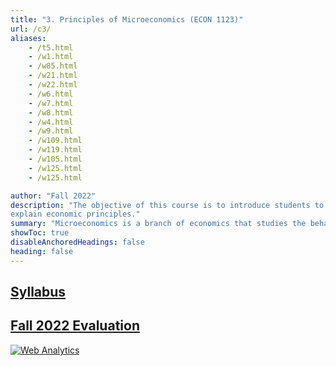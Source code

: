 ```yaml
---
title: "3. Principles of Microeconomics (ECON 1123)" 
url: /c3/
aliases: 
    - /t5.html
    - /w1.html
    - /w85.html
    - /w21.html
    - /w22.html
    - /w6.html
    - /w7.html
    - /w8.html
    - /w4.html
    - /w9.html
    - /w109.html
    - /w119.html
    - /w105.html
    - /w125.html
    - /w125.html

author: "Fall 2022"
description: "The objective of this course is to introduce students to basic microeconomic concepts and prepare them for future economic classes. By the end of this class, students should be able to understand microeconomic theory and its applications, prepare and understand basic equilibrium graphs, relate economic topics to real world situations, and 
explain economic principles." 
summary: "Microeconomics is a branch of economics that studies the behavior of individuals and businesses and how decisions are made based on the allocation of limited resources.  Microeconomics examines how these decisions and behaviors affect the supply and demand for goods and services, which determine the prices we pay." 
showToc: true
disableAnchoredHeadings: false
heading: false
---
```



## [Syllabus](/Syllabus_Fall_2022_ECON_1123.pdf)

## [Fall 2022 Evaluation](/Eval_Fall_2022_ECON_1123.pdf)


<!-- Default Statcounter code for Personal Website
https://ahmedelfatmaoui.github.io/ -->
<script type="text/javascript">
var sc_project=12988052; 
var sc_invisible=1; 
var sc_security="0346b3d7"; 
</script>
<script type="text/javascript"
src="https://www.statcounter.com/counter/counter.js" async></script>
<noscript><div class="statcounter"><a title="Web Analytics"
href="https://statcounter.com/" target="_blank"><img class="statcounter"
src="https://c.statcounter.com/12988052/0/0346b3d7/1/" alt="Web Analytics"
referrerPolicy="no-referrer-when-downgrade"></a></div></noscript>
<!-- End of Statcounter Code -->
